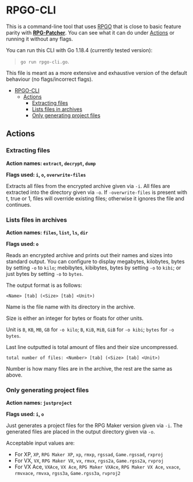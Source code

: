 # RPGO-CLI

This is a command-line tool that uses [RPGO](https://github.com/xubiod/rpgo) that is close to basic feature parity with
**[RPG-Patcher](https://github.com/xubiod/RPG-Patcher)**. You can see what it can do under [Actions](#actions) or running
it without any flags.

You can run this CLI with Go 1.18.4 (currently tested version):
> `go run rpgo-cli.go`.

This file is meant as a more extensive and exhaustive version of the default
behaviour (no flags/incorrect flags).

- [RPGO-CLI](#rpgo-cli)
  - [Actions](#actions)
    - [Extracting files](#extracting-files)
    - [Lists files in archives](#lists-files-in-archives)
    - [Only generating project files](#only-generating-project-files)

## Actions

### Extracting files

**Action names: `extract`, `decrypt`, `dump`**

**Flags used: `i`, `o`, `overwrite-files`**

Extracts all files from the encrypted archive given via `-i`. All
files are extracted into the directory given via `-o`. If
`-overwrite-files` is present with t, true or 1, files will override existing
files; otherwise it ignores the file and continues.

### Lists files in archives

**Action names: `files`, `list`, `ls`, `dir`**

**Flags used: `o`**

Reads an encrypted archive and prints out their names and sizes into standard
output. You can configure to display megabytes, kilobytes, bytes by setting `-o`
to `kilo`; mebibytes, kibibytes, bytes by setting `-o` to `kibi`; or just bytes
by setting `-o` to `bytes`.

The output format is as follows:

`<Name> [tab] (<Size> [tab] <Unit>)`

Name is the file name with its directory in the archive.

Size is either an integer for bytes or floats for other units.

Unit is `B`, `KB`, `MB`, `GB` for `-o kilo`; `B`, `KiB`, `MiB`, `GiB` for
`-o kibi`; `bytes` for `-o bytes`.

Last line outputted is total amount of files and their size uncompressed.

`total number of files: <Number> [tab] (<Size> [tab] <Unit>)`

Number is how many files are in the archive, the rest are the same as above.

### Only generating project files

**Action names: `justproject`**

**Flags used: `i`, `o`**

Just generates a project files for the RPG Maker version given via `-i`. The
generated files are placed in the output directory given via `-o`.

Acceptable input values are:

- For XP, `XP`, `RPG Maker XP`, `xp`, `rmxp`, `rgssad`, `Game.rgssad`, `rxproj`
- For VX, `VX`, `RPG Maker VX`, `vx`, `rmvx`, `rgss2a`, `Game.rgss2a`, `rvproj`
- For VX Ace, `VXAce`, `VX Ace`, `RPG Maker VXAce`, `RPG Maker VX Ace`, `vxace`,
  `rmvxace`, `rmvxa`, `rgss3a`, `Game.rgss3a`, `rvproj2`
